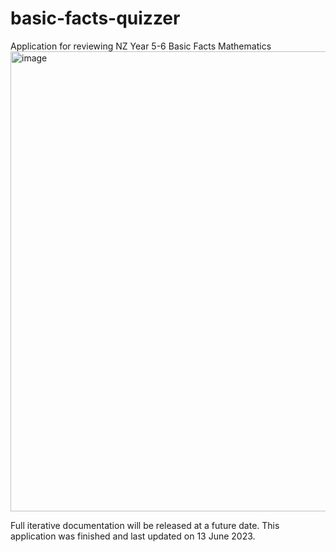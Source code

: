 # basic-facts-quizzer
Application for reviewing NZ Year 5-6 Basic Facts Mathematics
<img width="770" height="736" alt="image" src="https://github.com/user-attachments/assets/5ad8bbb9-5d08-4f89-83ec-7bd49306eabd" />

Full iterative documentation will be released at a future date. This application was finished and last updated on 13 June 2023.
